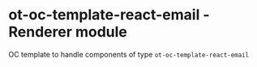 # ot-oc-template-react-email - Renderer module

OC template to handle components of type `ot-oc-template-react-email`